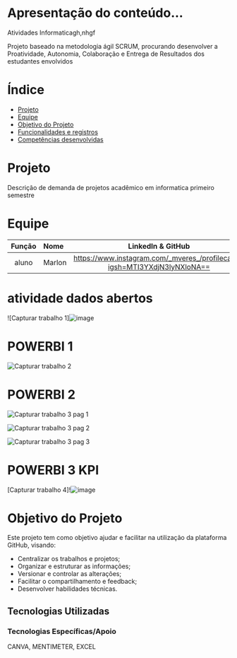 # Apresentação do conteúdo...

Atividades Informaticagh,nhgf 

Projeto baseado na metodologia ágil SCRUM, procurando desenvolver a Proatividade, Autonomia, Colaboração e Entrega de Resultados dos estudantes envolvidos

# Índice

* [Projeto](#equipe)
* [Equipe](#equipe)
* [Objetivo do Projeto](#objetivo-do-projeto)
* [Funcionalidades e registros ](#equipe)
* [Competências desenvolvidas](#equipe)


# Projeto 
Descrição de demanda de projetos acadêmico em informatica primeiro semestre

# Equipe
|    Função     | Nome                                  |                                                                                                                                                      LinkedIn & GitHub                                                                                                                                                      |
| :-----------: | :------------------------------------ | :-------------------------------------------------------------------------------------------------------------------------------------------------------------------------------------------------------------------------------------------------------------------------------------------------------------------------: |
| aluno |  Marlon      |https://www.instagram.com/_mveres_/profilecard/?igsh=MTI3YXdjN3lyNXloNA==|


 # atividade dados abertos

![Capturar trabalho 1]![image](https://github.com/user-attachments/assets/b8b37a10-7e99-4428-a062-d3cbfcb9cca4)

#  POWERBI 1
![Capturar trabalho 2](https://github.com/user-attachments/assets/82e5df8e-6536-45df-b178-3093f473beb1)


#  POWERBI 2
![Capturar  trabalho 3 pag 1](https://github.com/user-attachments/assets/5224298f-8448-4fbe-8e0c-a68e003a02e4)


![Capturar  trabalho 3 pag 2](https://github.com/user-attachments/assets/aaacc6c9-8d84-4b5c-b235-b9e64eeccedf)


![Capturar  trabalho 3 pag 3](https://github.com/user-attachments/assets/c655d75a-f44e-43a4-9c02-f3432bb137cd)


#  POWERBI 3 KPI
[Capturar  trabalho 4]!![image](https://github.com/user-attachments/assets/19263091-5be3-497a-9b3f-e9e53ae2a9e2)



# Objetivo do Projeto
Este projeto tem como objetivo ajudar e facilitar na utilização da plataforma GitHub, visando:
* Centralizar os trabalhos e projetos;
* Organizar e estruturar as informações;
* Versionar e controlar as alterações;
* Facilitar o compartilhamento e feedback;
* Desenvolver habilidades técnicas.

## Tecnologias Utilizadas

 ### Tecnologias Específicas/Apoio
 CANVA, MENTIMETER, EXCEL 
